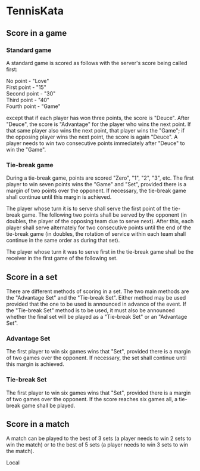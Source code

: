 # TennisKata

## Score in a game

### Standard game

A standard game is scored as follows with the server's score being called first:

No point - "Love"  
First point - "15"  
Second point - "30"  
Third point - "40"  
Fourth point - "Game"

except that if each player has won three points, the score is "Deuce".
After "Deuce", the score is "Advantage" for the player who wins the
next point. If that same player also wins the next point, that player
wins the "Game"; if the opposing player wins the next point, the score is
again "Deuce". A player needs to win two consecutive points
immediately after "Deuce" to win the "Game".

### Tie-break game

During a tie-break game, points are scored "Zero", "1", "2", "3", etc. The first
player to win seven points wins the "Game" and "Set", provided there is
a margin of two points over the opponent. If necessary, the tie-break game
shall continue until this margin is achieved.

The player whose turn it is to serve shall serve the first point of the tie-break
game. The following two points shall be served by the opponent (in
doubles, the player of the opposing team due to serve next). After this, each
player shall serve alternately for two consecutive points until the end of
the tie-break game (in doubles, the rotation of service within each team shall
continue in the same order as during that set).

The player whose turn it was to serve first in the tie-break game shall be
the receiver in the first game of the following set.

## Score in a set

There are different methods of scoring in a set. The two main methods are the
"Advantage Set" and the "Tie-break Set". Either method may be used provided that
the one to be used is announced in advance of the event. If the "Tie-break Set"
method is to be used, it must also be announced whether the final set will be played
as a "Tie-break Set" or an "Advantage Set".

### Advantage Set
The first player to win six games wins that "Set", provided there is a
margin of two games over the opponent. If necessary, the set shall continue
until this margin is achieved.

### Tie-break Set
The first player to win six games wins that "Set", provided there is a
margin of two games over the opponent. If the score reaches six games all,
a tie-break game shall be played.

## Score in a match

A match can be played to the best of 3 sets (a player needs to win 2 sets to win
the match) or to the best of 5 sets (a player needs to win 3 sets to win the
match).

Local